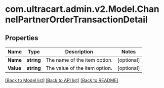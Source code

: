 # com.ultracart.admin.v2.Model.ChannelPartnerOrderTransactionDetail
## Properties

Name | Type | Description | Notes
------------ | ------------- | ------------- | -------------
**Name** | **string** | The name of the item option. | [optional] 
**Value** | **string** | The value of the item option. | [optional] 


[[Back to Model list]](../README.md#documentation-for-models) [[Back to API list]](../README.md#documentation-for-api-endpoints) [[Back to README]](../README.md)

